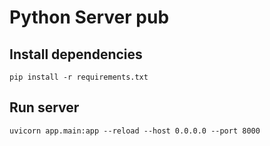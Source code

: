 # Python Server pub

## Install dependencies

```
pip install -r requirements.txt
```

## Run server

```
uvicorn app.main:app --reload --host 0.0.0.0 --port 8000
```
